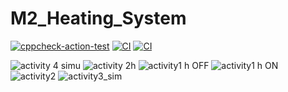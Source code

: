 # M2_Heating_System
[![cppcheck-action-test](https://github.com/Priyakanojiya16/M2_Heating_System/actions/workflows/cppcheck.yml/badge.svg?branch=main)](https://github.com/Priyakanojiya16/M2_Heating_System/actions/workflows/cppcheck.yml)
[![CI](https://github.com/Priyakanojiya16/M2_Heating_System/actions/workflows/main.yml/badge.svg)](https://github.com/Priyakanojiya16/M2_Heating_System/actions/workflows/main.yml)
[![CI](https://github.com/Priyakanojiya16/M2_Heating_System/actions/workflows/main.yml/badge.svg)](https://github.com/Priyakanojiya16/M2_Heating_System/actions/workflows/main.yml)

![activity 4 simu](https://user-images.githubusercontent.com/101107787/164267271-a49952a6-b3fd-4669-8fee-b1b809dacaf0.jpg)
![activity 2h](https://user-images.githubusercontent.com/101107787/164267284-3fa47936-3eb5-448d-86ff-8e38e35d0c74.jpg)
![activity1 h OFF](https://user-images.githubusercontent.com/101107787/164267327-f6deef9a-c759-4273-9a99-2be5fff1180e.jpg)
![activity1 h ON](https://user-images.githubusercontent.com/101107787/164267349-3f158772-959b-4b41-88b5-20380313baf0.jpg)
![activity2](https://user-images.githubusercontent.com/101107787/164267356-ddb4fbfd-a201-404d-bfe8-f3413b530343.jpg)
![activity3_sim](https://user-images.githubusercontent.com/101107787/164267363-f900e1f8-bcc4-4aed-82cb-5b0cce8192f5.jpg)
